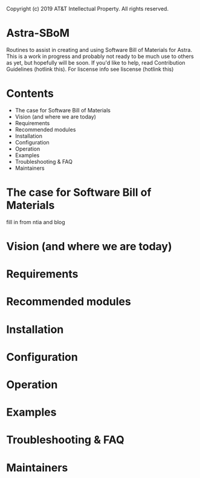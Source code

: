 Copyright (c) 2019 AT&T Intellectual Property. All rights reserved.

# Astra-SBoM
Routines to assist in creating and using Software Bill of Materials for Astra.
This is a work in progress and probably
not ready to be much use to others as yet, but hopefully will be soon.
If you'd like to help, read Contribution Guidelines (hotlink this).
For liscense info see liscense (hotlink this)

# Contents
* The case for Software Bill of Materials
* Vision (and where we are today)
* Requirements
* Recommended modules
* Installation
* Configuration
* Operation
* Examples
* Troubleshooting & FAQ
* Maintainers


# The case for Software Bill of Materials
fill in from ntia and blog

# Vision (and where we are today)

# Requirements

# Recommended modules

# Installation

# Configuration

# Operation

# Examples

# Troubleshooting & FAQ

# Maintainers
